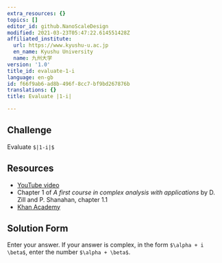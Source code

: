 ```yaml
---
extra_resources: {}
topics: []
editor_id: github.NanoScaleDesign
modified: 2021-03-23T05:47:22.614551428Z
affiliated_institute:
  url: https://www.kyushu-u.ac.jp
  en_name: Kyushu University
  name: 九州大学
version: '1.0'
title_id: evaluate-1-i
language: en-gb
id: f66f9ab6-ad8b-496f-8cc7-bf9bd267876b
translations: {}
title: Evaluate |1-i|

---
```


## Challenge
Evaluate `$|1-i|$`

## Resources
- [YouTube video](https://www.youtube.com/watch?v=KeRHQ7j4JCQ&list=PLi7yHjesblV0sSfZzWdSUXGO683n_nJdQ&index=3)
- Chapter 1 of *A first course in complex analysis with applications* by D. Zill and P. Shanahan, chapter 1.1
- [Khan Academy](https://www.khanacademy.org/math/precalculus/imaginary-and-complex-numbers#the-complex-plane)

## Solution Form
Enter your answer.
If your answer is complex, in the form `$\alpha + i \beta$`, enter the number `$\alpha + \beta$`.
